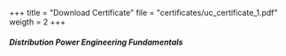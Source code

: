 +++
title = "Download Certificate"
file = "certificates/uc_certificate_1.pdf"
weigth = 2
+++
##### Distribution Power Engineering Fundamentals